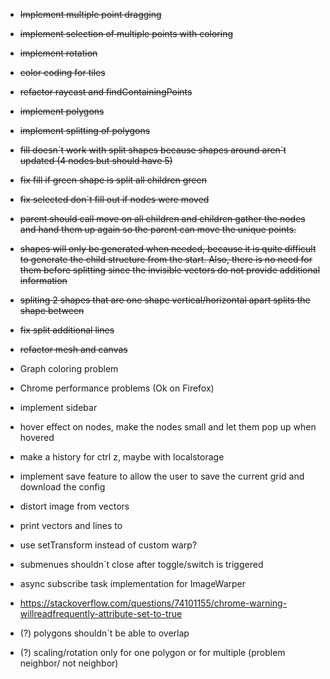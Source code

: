 * ~~Implement multiple point dragging~~
* ~~implement selection of multiple points with coloring~~
* ~~implement rotation~~
* ~~color coding for tiles~~
* ~~refactor raycast and findContainingPoints~~
* ~~implement polygons~~
* ~~implement splitting of polygons~~
* ~~fill doesn´t work with split shapes because shapes around aren´t updated (4 nodes but should have 5)~~
* ~~fix fill if green shape is split all children green~~
* ~~fix selected don´t fill out if nodes were moved~~
* ~~parent should call move on all children and children gather the nodes and hand them up again so the parent can move
  the unique points.~~
* ~~shapes will only be generated when needed, because it is quite difficult to generate the child structure from the
  start. Also, there is no need for them before splitting since the invisible vectors do not provide additional
  information~~
* ~~spliting 2 shapes that are one shape vertical/horizontal apart splits the shape between~~
* ~~fix split additional lines~~
* ~~refactor mesh and canvas~~
* Graph coloring problem
* Chrome performance problems (Ok on Firefox)
* implement sidebar
* hover effect on nodes, make the nodes small and let them pop up when hovered
* make a history for ctrl z, maybe with localstorage
* implement save feature to allow the user to save the current grid and download the config
* distort image from vectors
* print vectors and lines to
* use setTransform instead of custom warp?
* submenues shouldn´t close after toggle/switch is triggered
* async subscribe task implementation for ImageWarper
* https://stackoverflow.com/questions/74101155/chrome-warning-willreadfrequently-attribute-set-to-true

* (?) polygons shouldn´t be able to overlap
* (?) scaling/rotation only for one polygon or for multiple (problem neighbor/ not neighbor)